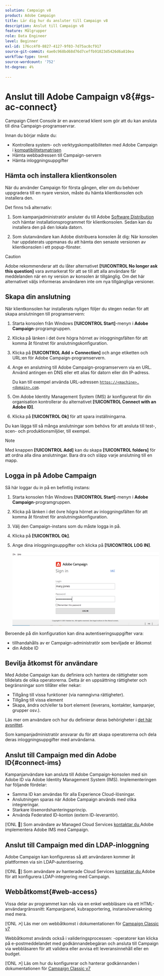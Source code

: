 ```yaml
---
solution: Campaign v8
product: Adobe Campaign
title: Lär dig hur du ansluter till Campaign v8
description: Anslut till Campaign v8
feature: Målgrupper
role: Data Engineer
level: Beginner
exl-id: 176cc4f0-8827-4127-9f03-7d75ac8cf917
source-git-commit: 4ae0c968bd68d76d7ceffb91023d5426d6a810ea
workflow-type: tm+mt
source-wordcount: '752'
ht-degree: 4%

---
```


# Anslut till Adobe Campaign v8{#gs-ac-connect}

Campaign Client Console är en avancerad klient som gör att du kan ansluta till dina Campaign-programservrar.

Innan du börjar måste du:

* Kontrollera system- och verktygskompatibiliteten med Adobe Campaign i [kompatibilitetsmatrisen](compatibility-matrix.md)
* Hämta webbadressen till Campaign-servern
* Hämta inloggningsuppgifter

## Hämta och installera klientkonsolen

När du använder Campaign för första gången, eller om du behöver uppgradera till en nyare version, måste du hämta klientkonsolen och installera den.

Det finns två alternativ:

1. Som kampanjadministratör ansluter du till Adobe [Software Distribution](https://experience.adobe.com/#/downloads/content/software-distribution/encampaign.html) och hämtar installationsprogrammet för klientkonsolen. Sedan kan du installera den på den lokala datorn.

1. Som slutanvändare kan Adobe distribuera konsolen åt dig: När konsolen har uppdaterats uppmanas du att hämta den senaste versionen av klientkonsolen i ett popup-fönster.

>[!CAUTION]
>
>Adobe rekommenderar att du låter alternativet **[!UICONTROL No longer ask this question]** vara avmarkerat för att se till att alla användare får meddelanden när en ny version av konsolen är tillgänglig.  Om det här alternativet väljs informeras användaren inte om nya tillgängliga versioner.

## Skapa din anslutning

När klientkonsolen har installerats nyligen följer du stegen nedan för att skapa anslutningen till programservern:

1. Starta konsolen från Windows **[!UICONTROL Start]**-menyn i **Adobe Campaign**-programgruppen.

1. Klicka på länken i det övre högra hörnet av inloggningsfälten för att komma åt fönstret för anslutningskonfiguration.

1. Klicka på **[!UICONTROL Add > Connection]** och ange etiketten och URL:en för Adobe Campaign-programservern.

1. Ange en anslutning till Adobe Campaign-programservern via en URL. Använd antingen en DNS eller ett alias för datorn eller din IP-adress.

   Du kan till exempel använda URL-adressen [`https://<machine>.<domain>.com`](https://myserver.adobe.com).

1. Om Adobe Identity Management System (IMS) är konfigurerat för din organisation kontrollerar du alternativet **[!UICONTROL Connect with an Adobe ID]**.

1. Klicka på **[!UICONTROL Ok]** för att spara inställningarna.

Du kan lägga till så många anslutningar som behövs för att ansluta till test-, scen- och produktionsmiljöer, till exempel.

>[!NOTE]
>
>Med knappen **[!UICONTROL Add]** kan du skapa **[!UICONTROL folders]** för att ordna alla dina anslutningar. Bara dra och släpp varje anslutning till en mapp.

## Logga in på Adobe Campaign

Så här loggar du in på en befintlig instans:

1. Starta konsolen från Windows **[!UICONTROL Start]**-menyn i **Adobe Campaign**-programgruppen.

1. Klicka på länken i det övre högra hörnet av inloggningsfälten för att komma åt fönstret för anslutningskonfiguration.

1. Välj den Campaign-instans som du måste logga in på.

1. Klicka på **[!UICONTROL Ok]**.

1. Ange dina inloggningsuppgifter och klicka på **[!UICONTROL LOG IN]**.

   ![](assets/sign-in-v8.png)

Beroende på din konfiguration kan dina autentiseringsuppgifter vara:

* tillhandahålls av er Campaign-administratör som beviljade er åtkomst
* din Adobe ID

## Bevilja åtkomst för användare

Med Adobe Campaign kan du definiera och hantera de rättigheter som tilldelats de olika operatorerna. Detta är en uppsättning rättigheter och begränsningar som tillåter eller nekar:

* Tillgång till vissa funktioner (via namngivna rättigheter).
* Tillgång till vissa element
* Skapa, ändra och/eller ta bort element (leverans, kontakter, kampanjer, grupper osv.).

Läs mer om användare och hur du definierar deras behörigheter i [det här avsnittet](permissions.md).

Som kampanjadministratör ansvarar du för att skapa operatorerna och dela deras inloggningsuppgifter med användarna.

## Anslut till Campaign med din Adobe ID{#connect-ims}

Kampanjanvändare kan ansluta till Adobe Campaign-konsolen med sin Adobe ID via Adobe Identity Management System (IMS). Implementeringen har följande fördelar:

* Samma ID kan användas för alla Experience Cloud-lösningar.
* Anslutningen sparas när Adobe Campaign används med olika integreringar.
* Starkare lösenordshanteringsprincip.
* Använda Federated ID-konton (extern ID-leverantör).

[!DNL :speech_balloon:] Som användare av Managed Cloud Services  [kontaktar du ](campaign-faq.md#support) Adobe implementera Adobe IMS med Campaign.

## Anslut till Campaign med din LDAP-inloggning

Adobe Campaign kan konfigureras så att användaren kommer åt plattformen via sin LDAP-autentisering.

[!DNL :speech_balloon:] Som användare av hanterade Cloud Services  [kontaktar du ](campaign-faq.md#support) Adobe för att konfigurera LDAP-integrering med Campaign.


## Webbåtkomst{#web-access}

Vissa delar av programmet kan nås via en enkel webbläsare via ett HTML-användargränssnitt: Kampanjpanel, kubrapportering, instansövervakning med mera.

[!DNL :arrow_upper_right:] Läs mer om webbåtkomst i dokumentationen för  [Campaign Classic v7](https://experienceleague.adobe.com/docs/campaign-classic/using/getting-started/starting-with-adobe-campaign/campaign-workspace/adobe-campaign-workspace.html?lang=en#console-and-web-access)

Webbåtkomst används också i valideringsprocessen: -operatorer kan klicka på e-postmeddelandet med godkännandebegäran och ansluta till Campaign via webbläsaren för att validera eller avvisa ett leveransinnehåll eller en budget.

[!DNL :arrow_upper_right:] Läs om hur du konfigurerar och hanterar godkännanden i dokumentationen för  [Campaign Classic v7](https://experienceleague.adobe.com/docs/campaign-classic/using/orchestrating-campaigns/orchestrate-campaigns/marketing-campaign-approval.html?lang=en#orchestrating-campaigns)
